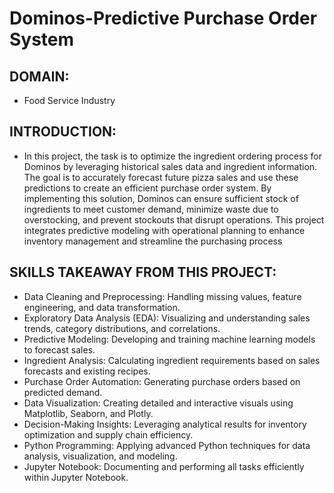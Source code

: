 # Dominos-Predictive Purchase Order System
## DOMAIN:
- Food Service Industry
## INTRODUCTION:
- In this project, the task is to optimize the ingredient ordering process for Dominos by leveraging historical sales data and ingredient information. The goal is to accurately forecast future pizza sales and use these predictions to create an efficient purchase order system. By implementing this solution, Dominos can ensure sufficient stock of ingredients to meet customer demand, minimize waste due to overstocking, and prevent stockouts that disrupt operations. This project integrates predictive modeling with operational planning to enhance inventory management and streamline the purchasing process
## SKILLS TAKEAWAY FROM THIS PROJECT:
- Data Cleaning and Preprocessing: Handling missing values, feature engineering, and data transformation.
- Exploratory Data Analysis (EDA): Visualizing and understanding sales trends, category distributions, and correlations.
- Predictive Modeling: Developing and training machine learning models to forecast sales.
- Ingredient Analysis: Calculating ingredient requirements based on sales forecasts and existing recipes.
- Purchase Order Automation: Generating purchase orders based on predicted demand.
- Data Visualization: Creating detailed and interactive visuals using Matplotlib, Seaborn, and Plotly.
- Decision-Making Insights: Leveraging analytical results for inventory optimization and supply chain efficiency.
- Python Programming: Applying advanced Python techniques for data analysis, visualization, and modeling.
- Jupyter Notebook: Documenting and performing all tasks efficiently within Jupyter Notebook.





